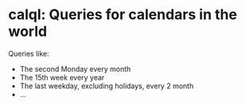 calql: Queries for calendars in the world
==========================================

Queries like:

* The second Monday every month
* The 15th week every year
* The last weekday, excluding holidays, every 2 month
* ...
